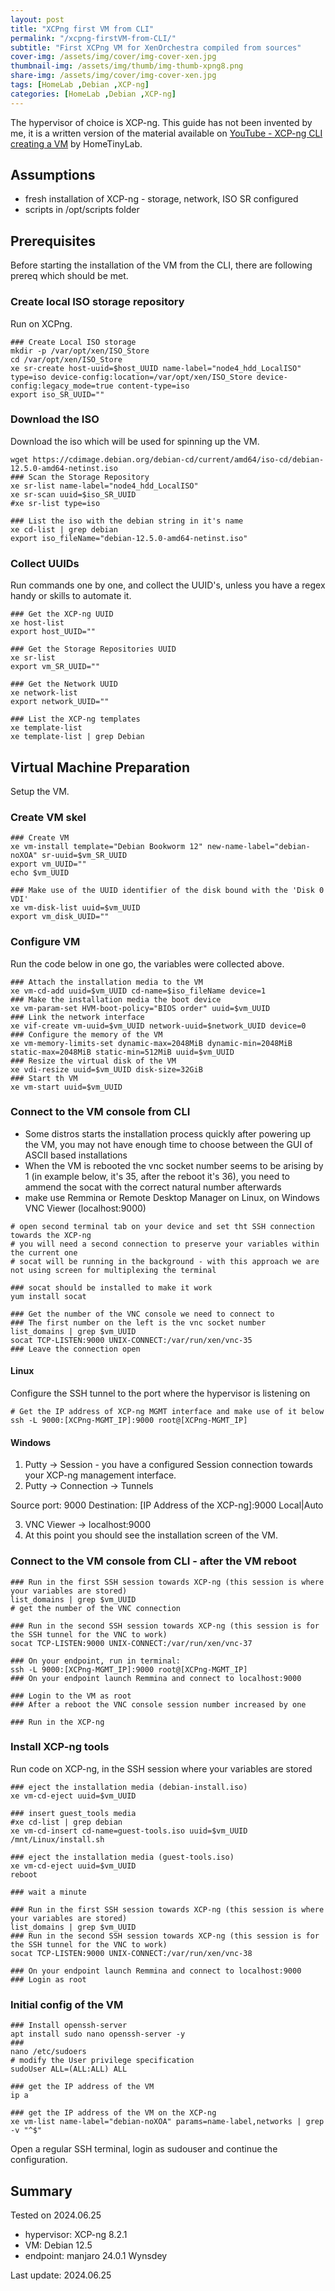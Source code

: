 ```yaml
---
layout: post
title: "XCPng first VM from CLI"
permalink: "/xcpng-firstVM-from-CLI/"
subtitle: "First XCPng VM for XenOrchestra compiled from sources"
cover-img: /assets/img/cover/img-cover-xen.jpg
thumbnail-img: /assets/img/thumb/img-thumb-xpng8.png
share-img: /assets/img/cover/img-cover-xen.jpg
tags: [HomeLab ,Debian ,XCP-ng]
categories: [HomeLab ,Debian ,XCP-ng]
---
```

The hypervisor of choice is XCP-ng. This guide has not been invented by me, it is a written version of the material available on [YouTube - XCP-ng CLI creating a VM](https://www.youtube.com/watch?v=y4PJqvFCGZ0) by HomeTinyLab.


## Assumptions

+ fresh installation of XCP-ng - storage, network, ISO SR configured
+ scripts in /opt/scripts folder

## Prerequisites

Before starting the installation of the VM from the CLI, there are following prereq which should be met.

### Create local ISO storage repository

Run on XCPng.

```shell
### Create Local ISO storage
mkdir -p /var/opt/xen/ISO_Store
cd /var/opt/xen/ISO_Store
xe sr-create host-uuid=$host_UUID name-label="node4_hdd_LocalISO" type=iso device-config:location=/var/opt/xen/ISO_Store device-config:legacy_mode=true content-type=iso
export iso_SR_UUID=""
```

### Download the ISO

Download the iso which will be used for spinning up the VM.

```shell
wget https://cdimage.debian.org/debian-cd/current/amd64/iso-cd/debian-12.5.0-amd64-netinst.iso
### Scan the Storage Repository
xe sr-list name-label="node4_hdd_LocalISO"
xe sr-scan uuid=$iso_SR_UUID
#xe sr-list type=iso

### List the iso with the debian string in it's name
xe cd-list | grep debian
export iso_fileName="debian-12.5.0-amd64-netinst.iso"
```

### Collect UUIDs

Run commands one by one, and collect the UUID's, unless you have a regex handy or skills to automate it.

```shell
### Get the XCP-ng UUID
xe host-list 
export host_UUID=""

### Get the Storage Repositories UUID
xe sr-list
export vm_SR_UUID=""

### Get the Network UUID
xe network-list
export network_UUID=""

### List the XCP-ng templates
xe template-list
xe template-list | grep Debian
```

## Virtual Machine Preparation

Setup the VM.

### Create VM skel

```shell
### Create VM
xe vm-install template="Debian Bookworm 12" new-name-label="debian-noXOA" sr-uuid=$vm_SR_UUID
export vm_UUID=""
echo $vm_UUID

### Make use of the UUID identifier of the disk bound with the 'Disk 0 VDI'
xe vm-disk-list uuid=$vm_UUID
export vm_disk_UUID=""
```

### Configure VM

Run the code below in one go, the variables were collected above.

```shell
### Attach the installation media to the VM
xe vm-cd-add uuid=$vm_UUID cd-name=$iso_fileName device=1
### Make the installation media the boot device
xe vm-param-set HVM-boot-policy="BIOS order" uuid=$vm_UUID
### Link the network interface
xe vif-create vm-uuid=$vm_UUID network-uuid=$network_UUID device=0
### Configure the memory of the VM
xe vm-memory-limits-set dynamic-max=2048MiB dynamic-min=2048MiB static-max=2048MiB static-min=512MiB uuid=$vm_UUID
### Resize the virtual disk of the VM
xe vdi-resize uuid=$vm_UUID disk-size=32GiB
### Start th VM
xe vm-start uuid=$vm_UUID
```

### Connect to the VM console from CLI

* Some distros starts the installation process quickly after powering up the VM, you may not have enough time to choose between the GUI of ASCII based installations
* When the VM is rebooted the vnc socket number seems to be arising by 1 (in example below, it's 35, after the reboot it's 36), you need to ammend the socat with the correct natural number afterwards
* make use Remmina or Remote Desktop Manager on Linux, on Windows VNC Viewer (localhost:9000)

```shell
# open second terminal tab on your device and set tht SSH connection towards the XCP-ng
# you will need a second connection to preserve your variables within the current one
# socat will be running in the background - with this approach we are not using screen for multiplexing the terminal

### socat should be installed to make it work
yum install socat

### Get the number of the VNC console we need to connect to
### The first number on the left is the vnc socket number
list_domains | grep $vm_UUID
socat TCP-LISTEN:9000 UNIX-CONNECT:/var/run/xen/vnc-35
### Leave the connection open
```

#### Linux 

Configure the SSH tunnel to the port where the hypervisor is listening on

```shell
# Get the IP address of XCP-ng MGMT interface and make use of it below
ssh -L 9000:[XCPng-MGMT_IP]:9000 root@[XCPng-MGMT_IP]
```

#### Windows

1. Putty -> Session - you have a configured Session connection towards your XCP-ng management interface.
2. Putty -> Connection -> Tunnels

Source port: 9000
Destination: [IP Address of the XCP-ng]:9000
Local|Auto

3. VNC Viewer -> localhost:9000
4. At this point you should see the installation screen of the VM.

### Connect to the VM console from CLI - after the VM reboot

```shell
### Run in the first SSH session towards XCP-ng (this session is where your variables are stored)
list_domains | grep $vm_UUID
# get the number of the VNC connection

### Run in the second SSH session towards XCP-ng (this session is for the SSH tunnel for the VNC to work)
socat TCP-LISTEN:9000 UNIX-CONNECT:/var/run/xen/vnc-37

### On your endpoint, run in terminal:
ssh -L 9000:[XCPng-MGMT_IP]:9000 root@[XCPng-MGMT_IP]
### On your endpoint launch Remmina and connect to localhost:9000

### Login to the VM as root
### After a reboot the VNC console session number increased by one

### Run in the XCP-ng
```

### Install XCP-ng tools

Run code on XCP-ng, in the SSH session where your variables are stored

```shell
### eject the installation media (debian-install.iso)
xe vm-cd-eject uuid=$vm_UUID

### insert guest_tools media
#xe cd-list | grep debian
xe vm-cd-insert cd-name=guest-tools.iso uuid=$vm_UUID
/mnt/Linux/install.sh

### eject the installation media (guest-tools.iso)
xe vm-cd-eject uuid=$vm_UUID
reboot

### wait a minute

### Run in the first SSH session towards XCP-ng (this session is where your variables are stored)
list_domains | grep $vm_UUID
### Run in the second SSH session towards XCP-ng (this session is for the SSH tunnel for the VNC to work)
socat TCP-LISTEN:9000 UNIX-CONNECT:/var/run/xen/vnc-38

### On your endpoint launch Remmina and connect to localhost:9000
### Login as root
```

### Initial config of the VM

```shell
### Install openssh-server
apt install sudo nano openssh-server -y
### 
nano /etc/sudoers
# modify the User privilege specification
sudoUser ALL=(ALL:ALL) ALL

### get the IP address of the VM
ip a

### get the IP address of the VM on the XCP-ng
xe vm-list name-label="debian-noXOA" params=name-label,networks | grep -v "^$"
```

Open a regular SSH terminal, login as sudouser and continue the configuration.

## Summary

Tested on 2024.06.25
* hypervisor: XCP-ng 8.2.1
* VM: Debian 12.5
* endpoint: manjaro 24.0.1 Wynsdey

Last update: 2024.06.25
